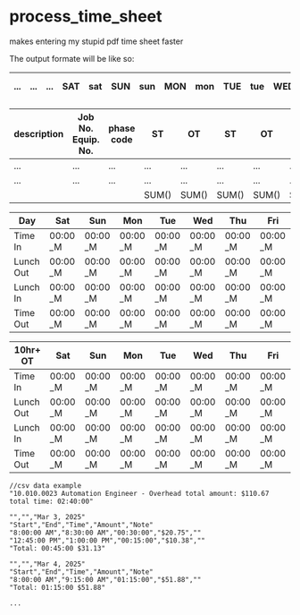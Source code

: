 # process_time_sheet

makes entering my stupid pdf time sheet faster

The output formate will be like so:

| ... | ... | ... | SAT | sat | SUN | sun | MON | mon | TUE | tue | WED | wed | THU | thu | FRI | fri | Total Hours |     |
| --- | --- | --- | --- | --- | --- | --- | --- | --- | --- | --- | --- | --- | --- | --- | --- | --- | ----------- | --- |

| description | Job No. Equip. No. | phase code | ST    | OT    | ST    | OT    | ST    | OT    | ST    | OT    | ST    | OT    | ST    | OT    | ST    | OT    | ST    | OT    |
| ----------- | ------------------ | ---------- | ----- | ----- | ----- | ----- | ----- | ----- | ----- | ----- | ----- | ----- | ----- | ----- | ----- | ----- | ----- | ----- |
| ...         | ...                | ...        | ...   | ...   | ...   | ...   | ...   | ...   | ...   | ...   | ...   | ...   | ...   | ...   | ...   | ...   | SUM() | SUM() |
| ...         | ...                | ...        | ...   | ...   | ...   | ...   | ...   | ...   | ...   | ...   | ...   | ...   | ...   | ...   | ...   | ...   | ...   | ...   |
|             |                    |            | SUM() | SUM() | SUM() | SUM() | SUM() | SUM() | SUM() | SUM() | SUM() | SUM() | SUM() | SUM() | SUM() | SUM() | SUM() | SUM() |

| Day       | Sat       | Sun       | Mon       | Tue       | Wed       | Thu       | Fri       |
| --------- | --------- | --------- | --------- | --------- | --------- | --------- | --------- |
| Time In   | 00:00 \_M | 00:00 \_M | 00:00 \_M | 00:00 \_M | 00:00 \_M | 00:00 \_M | 00:00 \_M |
| Lunch Out | 00:00 \_M | 00:00 \_M | 00:00 \_M | 00:00 \_M | 00:00 \_M | 00:00 \_M | 00:00 \_M |
| Lunch In  | 00:00 \_M | 00:00 \_M | 00:00 \_M | 00:00 \_M | 00:00 \_M | 00:00 \_M | 00:00 \_M |
| Time Out  | 00:00 \_M | 00:00 \_M | 00:00 \_M | 00:00 \_M | 00:00 \_M | 00:00 \_M | 00:00 \_M |

| 10hr+ OT  | Sat       | Sun       | Mon       | Tue       | Wed       | Thu       | Fri       |
| --------- | --------- | --------- | --------- | --------- | --------- | --------- | --------- |
| Time In   | 00:00 \_M | 00:00 \_M | 00:00 \_M | 00:00 \_M | 00:00 \_M | 00:00 \_M | 00:00 \_M |
| Lunch Out | 00:00 \_M | 00:00 \_M | 00:00 \_M | 00:00 \_M | 00:00 \_M | 00:00 \_M | 00:00 \_M |
| Lunch In  | 00:00 \_M | 00:00 \_M | 00:00 \_M | 00:00 \_M | 00:00 \_M | 00:00 \_M | 00:00 \_M |
| Time Out  | 00:00 \_M | 00:00 \_M | 00:00 \_M | 00:00 \_M | 00:00 \_M | 00:00 \_M | 00:00 \_M |

```csv
//csv data example
"10.010.0023 Automation Engineer - Overhead total amount: $110.67 total time: 02:40:00"

"","","Mar 3, 2025"
"Start","End","Time","Amount","Note"
"8:00:00 AM","8:30:00 AM","00:30:00","$20.75",""
"12:45:00 PM","1:00:00 PM","00:15:00","$10.38",""
"Total: 00:45:00 $31.13"

"","","Mar 4, 2025"
"Start","End","Time","Amount","Note"
"8:00:00 AM","9:15:00 AM","01:15:00","$51.88",""
"Total: 01:15:00 $51.88"

...
```
